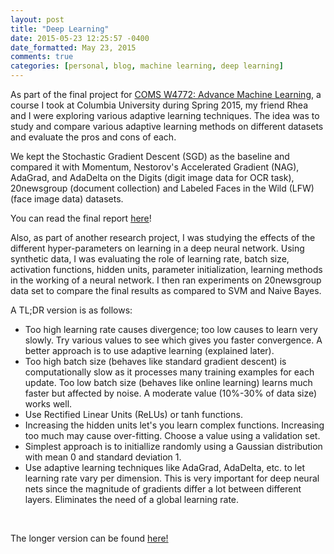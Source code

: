 ```yaml
---
layout: post
title: "Deep Learning"
date: 2015-05-23 12:25:57 -0400
date_formatted: May 23, 2015
comments: true
categories: [personal, blog, machine learning, deep learning]
---
```

<p>
As part of the final project for <a href="http://www.cs.columbia.edu/~jebara/4772/" target="_blank">COMS W4772: Advance Machine Learning</a>, a course I took at Columbia University during Spring 2015, my friend Rhea and I were exploring various adaptive learning techniques.  The idea was to study and compare various adaptive learning methods on different datasets and evaluate the pros and cons of each.
</p>

<p>
We kept the Stochastic Gradient Descent (SGD) as the baseline and compared it with Momentum, Nestorov's Accelerated Gradient (NAG), AdaGrad, and AdaDelta on the Digits (digit image data for OCR task), 20newsgroup (document collection) and Labeled Faces  in the Wild (LFW) (face image data) datasets.
</p>
<!--more-->
<p>You can read the final report <a href="assets/AML_Project_Report.pdf" target="_blank">here</a>! 
</p>

<p>Also, as part of another research project, I was studying the effects of the different hyper-parameters on learning in a deep neural network. Using synthetic data, I was evaluating the role of learning rate, batch size, activation functions, hidden units, parameter initialization, learning methods in the working of a neural network. I then ran experiments on 20newsgroup data set to compare the final results as compared to SVM and Naive Bayes.</p>

<p>A TL;DR version is as follows: 
	<ul>
		<li> Too high learning rate causes divergence; too low causes to learn very slowly. Try various values to see which gives you faster convergence. A better approach is to use adaptive learning (explained later).
		<li> Too high batch size (behaves like standard gradient descent) is computationally slow as it processes many training examples for each update. Too low batch size (behaves like online learning) learns much faster but affected by noise. A moderate value (10%-30% of data size) works well. 
		<li> Use Rectified Linear Units (ReLUs) or tanh functions.
		<li> Increasing the hidden units let's you learn complex functions. Increasing too much may cause over-fitting. Choose a value using a validation set. 
		<li> Simplest approach is to initiallize randomly using a Gaussian distribution with mean 0 and standard deviation 1. 
		<li> Use adaptive learning techniques like AdaGrad, AdaDelta, etc. to let learning rate vary per dimension. This is very important for deep neural nets since the magnitude of gradients differ a lot between different layers. Eliminates the need of a global learning rate.  
	</ul>
</br>

The longer version can be found <a href="http://www.deepmusings.com/assets/DeepLearning_Project.pdf" target="_blank">here!</a>
</p>
